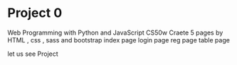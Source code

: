 # Project 0

Web Programming with Python and JavaScript CS50w
Craete 5 pages by HTML , css , sass and bootstrap
index page
login page
reg page
table page

let us see Project
